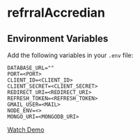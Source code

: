 # refrralAccredian

## Environment Variables
Add the following variables in your `.env` file:

```env
DATABASE_URL=""
PORT=<PORT>
CLIENT_ID=<CLIENT_ID>
CLIENT_SECRET=<CLIENT_SECRET>
REDIRECT_URI=<REDIRECT_URI>
REFRESH_TOKEN=<REFRESH_TOKEN>
GMAIL_USER=<MAIL>
NODE_ENV=<>
MONGO_URI=<MONGODB_URI>
```
[Watch Demo](https://drive.google.com/file/d/1LI-2kgI-t31pG8V_KDbDK7tq3Tn46BEr/view?usp=sharing)

